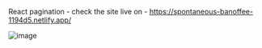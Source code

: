 React pagination - check the site live on - https://spontaneous-banoffee-1194d5.netlify.app/

![image](https://github.com/vishwa3/react-pagination/assets/51976976/62bfd3b3-8f3c-402d-a52b-78f7f55d3cf5)


 
